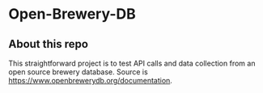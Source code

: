 # Open-Brewery-DB

## About this repo

This straightforward project is to test API calls and data collection from an open source brewery database. Source is https://www.openbrewerydb.org/documentation. 

